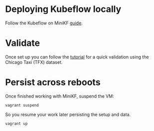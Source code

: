 # Deploying Kubeflow locally

Follow the Kubeflow on MiniKF [guide](https://www.kubeflow.org/docs/distributions/minikf/minikf-vagrant/).

# Validate

Once set up you can follow the [tutorial](https://medium.com/kubeflow/an-end-to-end-ml-pipeline-on-prem-notebooks-kubeflow-pipelines-on-the-new-minikf-33b7d8e9a836) for a quick validation using the Chicago Taxi (TFX) dataset.

# Persist across reboots

Once finished working with MiniKF, suspend the VM: 
```
vagrant suspend
```
So you resume your work later persisting the setup and data.
```
vagrant up
```